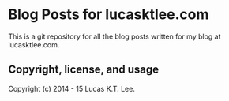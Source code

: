# Blog Posts for lucasktlee.com

This is a git repository for all the blog posts written for my blog at lucasktlee.com.

## Copyright, license, and usage

Copyright (c) 2014 - 15 Lucas K.T. Lee.
 
